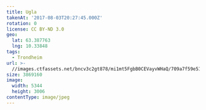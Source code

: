 ```yaml
---
title: Ugla
takenAt: '2017-08-03T20:27:45.000Z'
rotation: 0
license: CC BY-ND 3.0
geo:
  lat: 63.387763
  lng: 10.33848
tags:
  - Trondheim
url: >-
  //images.ctfassets.net/bncv3c2gt878/mi1mt5FgbB0CEVayvWHaQ/709a7f59e51b40278dd885fc5ca803d6/ugla_35572658114_o
size: 3869160
image:
  width: 5344
  height: 3006
contentType: image/jpeg
---
```


